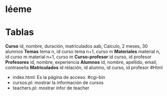 # léeme
# Tablas
**Curso**
id, nombre, duración, matriculados
aab, Calculo, 2 meses, 30 alumnos
**Temas**
tema n, id curso
tema n+1, curso m
**Materiales**
material n, id curso m
material n+1, curso m
**Curso-profesor**
id curso, id profesor
**Profesores**
id, nombre, experiencia
**Alumnos**
id, nombre, apellido, email, contraseña
**Matriculados**
id relación, id alumno, id curso, id profesor
#Html
- index.html: Es la página de acceso.
#cgi-bin
- cursos.pl: mostrar la información de cursos
- teachers.pl: mostrar infor de teacher


